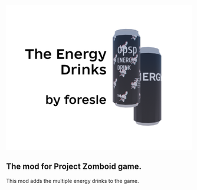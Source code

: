 ![poster](poster.png)

## The mod for Project Zomboid game.

This mod adds the multiple energy drinks to the game.